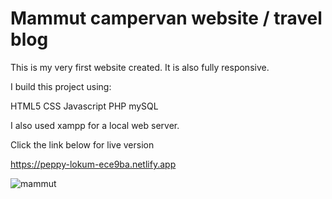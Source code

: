 # Mammut campervan website / travel blog

This is my very first website created. 
It is also fully responsive. 


I build this project using:

HTML5 
CSS
Javascript
PHP
mySQL 

I also used xampp for a local web server. 

Click the link below for live version

https://peppy-lokum-ece9ba.netlify.app

![mammut](https://user-images.githubusercontent.com/94356500/171989102-4107b0c6-cb54-490c-adaf-ea5c0c721c08.png)
